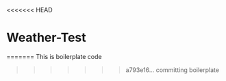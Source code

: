 <<<<<<< HEAD
# Weather-Test
=======
This is boilerplate code
>>>>>>> a793e16... committing boilerplate

